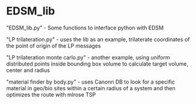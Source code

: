 # EDSM_lib

"EDSM_lib.py" - Some functions to interface python with EDSM

"LP trilateration.py" - uses the lib as an example, trilaterate coordinates of the point of origin of the LP messages

"LP trilateration monte carlo.py" - another example, using uniform distributed points inside bounding box volume to calculate target volume, center and radius

"material finder by body.py" - uses Canonn DB to look for a specific material in geo/bio sites within a certain radius of a system and then optimizes the route with mlrose TSP
